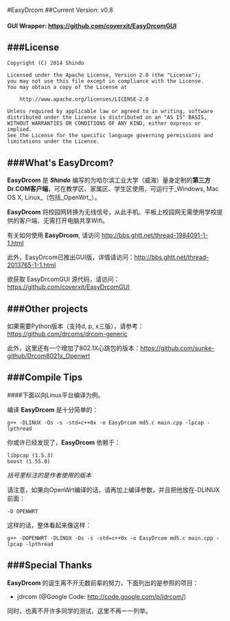 #EasyDrcom
##Current Version: v0.8

#### GUI Wrapper: https://github.com/coverxit/EasyDrcomGUI

###License
---
    Copyright (C) 2014 Shindo
    
    Licensed under the Apache License, Version 2.0 (the "License");
    you may not use this file except in compliance with the License.
    You may obtain a copy of the License at
    
        http://www.apache.org/licenses/LICENSE-2.0
        
    Unless required by applicable law or agreed to in writing, software
    distributed under the License is distributed on an "AS IS" BASIS,
    WITHOUT WARRANTIES OR CONDITIONS OF ANY KIND, either express or implied.
    See the License for the specific language governing permissions and
    limitations under the License.

###What's EasyDrcom?
---
**EasyDrcom** 是 **_Shindo_** 编写的为哈尔滨工业大学（威海）量身定制的**第三方Dr.COM客户端**，可在教学区、家属区、学生区使用，可运行于_Windows, Mac OS X, Linux_（包括_OpenWrt_）。 

**EasyDrcom** 将校园网转换为无线信号，从此手机、平板上校园网无需使用学校提供的客户端、无需打开电脑共享Wifi。

有关如何使用 **EasyDrcom**, 请访问 http://bbs.ghtt.net/thread-1984091-1-1.html

此外，EasyDrcom已推出GUI版，详情请访问：http://bbs.ghtt.net/thread-2013765-1-1.html

欲获取 EasyDrcomGUI 源代码，请访问：https://github.com/coverxit/EasyDrcomGUI

###Other projects
---
如果需要Python版本（支持d, p, x三版），请参考：https://github.com/drcoms/drcom-generic

此外，这里还有一个增加了802.1X心跳包的版本：https://github.com/sunke-github/Drcom8021x_Openwrt

###Compile Tips
---
####下面以向Linux平台编译为例。

编译 **EasyDrcom** 是十分简单的：

    g++ -DLINUX -Os -s -std=c++0x -o EasyDrcom md5.c main.cpp -lpcap -lpthread
    
你或许已经发现了，**EasyDrcom** 依赖于：
    
    libpcap (1.5.3)
    boost (1.55.0)

_括号里标注的是作者使用的版本_

请注意，如果向OpenWrt编译的话，请再加上编译参数，并且把他放在-DLINUX前面：
    
    -D OPENWRT
    
这样的话，整体看起来像这样：

    g++ -DOPENWRT -DLINUX -Os -s -std=c++0x -o EasyDrcom md5.c main.cpp -lpcap -lpthread

###Special Thanks
---
**EasyDrcom** 的诞生离不开无数前辈的努力，下面列出的是参照的项目：

* jdrcom (@Google Code: http://code.google.com/p/jdrcom/)

同时，也离不开许多同学的测试，这里不再一一列举。
